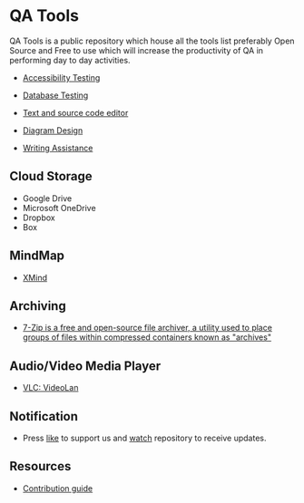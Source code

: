 # QA Tools
QA Tools is a public repository which house all the tools list preferably Open Source and Free to use which will increase the productivity of QA in performing day to day activities.

* [Accessibility Testing](https://github.com/codewithmmak/QATools/blob/master/AccessibilityTesting.md)

* [Database Testing](https://github.com/codewithmmak/QATools/blob/master/DatabaseTesting.md)

* [Text and source code editor](https://github.com/codewithmmak/QATools/blob/master/TextAndSourceCodeEditor.md)

* [Diagram Design](https://github.com/codewithmmak/QATools/blob/master/DiagramDesign.md)

* [Writing Assistance ](https://github.com/codewithmmak/QATools/blob/master/WritingAssistance.md)

## Cloud Storage
* Google Drive
* Microsoft OneDrive
* Dropbox
* Box

## MindMap
* [XMind](https://xmind.app/)

## Archiving
* [7-Zip is a free and open-source file archiver, a utility used to place groups of files within compressed containers known as "archives"](https://www.7-zip.org/)


## Audio/Video Media Player
* [VLC: VideoLan](https://www.videolan.org/)

## Notification
* Press [like](https://github.com/codewithmmak/QATools/stargazers) to support us and [watch](https://github.com/codewithmmak/QATools/subscription) repository to receive updates.

## Resources
* [Contribution guide](https://github.com/codewithmmak/QATools/blob/master/CONTRIBUTING.md)
